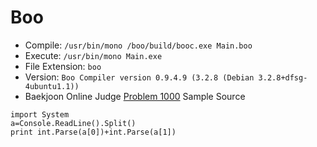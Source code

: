 # Boo

* Compile: `/usr/bin/mono /boo/build/booc.exe Main.boo`
* Execute: `/usr/bin/mono Main.exe`
* File Extension: `boo`
* Version: `Boo Compiler version 0.9.4.9 (3.2.8 (Debian 3.2.8+dfsg-4ubuntu1.1))`
* Baekjoon Online Judge [Problem 1000](https://www.acmicpc.net/problem/1000) Sample Source
````
import System
a=Console.ReadLine().Split()
print int.Parse(a[0])+int.Parse(a[1])
````


